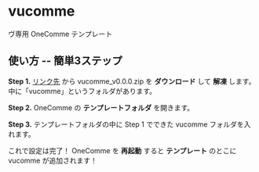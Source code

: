 # vucomme

ヴ専用 OneComme テンプレート

## 使い方 -- 簡単3ステップ

__Step 1.__ [リンク先](https://github.com/dep689/vucomme/releases) から vucomme_v0.0.0.zip を __ダウンロード__ して __解凍__ します。
中に「vucomme」というフォルダがあります。

__Step 2.__ OneComme の __テンプレートフォルダ__ を開きます。

__Step 3.__ テンプレートフォルダの中に Step 1 でできた vucomme フォルダを入れます。

これで設定は完了！ OneComme を __再起動__ すると __テンプレート__ のとこに vucomme が追加されます！

